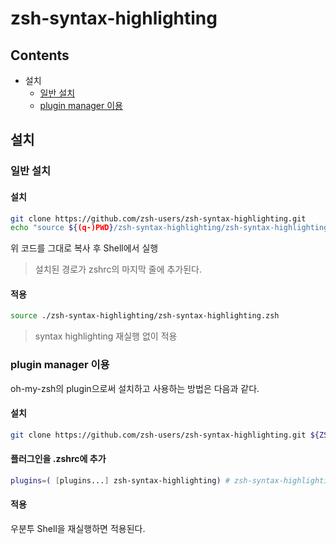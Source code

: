 zsh-syntax-highlighting
==
Contents
---
- 설치
  - [일반 설치](#일반-설치)
  - [plugin manager 이용](#plugin-manager-이용)

설치
---
### 일반 설치

#### 설치
```Bash
git clone https://github.com/zsh-users/zsh-syntax-highlighting.git
echo "source ${(q-)PWD}/zsh-syntax-highlighting/zsh-syntax-highlighting.zsh" >> ${ZDOTDIR:-$HOME}/.zshrc
```
위 코드를 그대로 복사 후 Shell에서 실행
> 설치된 경로가 zshrc의 마지막 줄에 추가된다.

#### 적용
```Bash
source ./zsh-syntax-highlighting/zsh-syntax-highlighting.zsh
```
> syntax highlighting 재실행 없이 적용 

### plugin manager 이용
oh-my-zsh의 plugin으로써 설치하고 사용하는 방법은 다음과 같다.

#### 설치
```Bash
git clone https://github.com/zsh-users/zsh-syntax-highlighting.git ${ZSH_CUSTOM:-~/.oh-my-zsh/custom}/plugins/zsh-syntax-highlighting
```

#### 플러그인을 .zshrc에 추가
```Bash
plugins=( [plugins...] zsh-syntax-highlighting) # zsh-syntax-highlighting 마지막에 추가
```

#### 적용
우분투 Shell을 재실행하면 적용된다.
